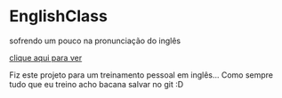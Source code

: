 # EnglishClass
sofrendo um pouco na pronunciação do inglês

[clique aqui para ver](https://lipe1994.github.io/EnglishClass/)

Fiz este projeto para um treinamento pessoal em inglês... Como sempre tudo que eu treino acho bacana salvar no git :D
